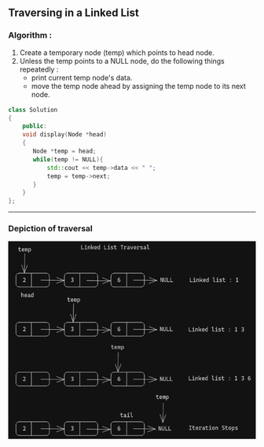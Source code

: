 ## Traversing in a Linked List

### Algorithm :

1. Create a temporary node (temp) which points to head node.
2. Unless the temp points to a NULL node, do the following things repeatedly :
   - print current temp node's data.
   - move the temp node ahead by assigning the temp node to its next node.

```cpp
class Solution
{
    public:
    void display(Node *head)
    {
       Node *temp = head;
       while(temp != NULL){
           std::cout << temp->data << " ";
           temp = temp->next;
       }
    }
};
```

---

### Depiction of traversal

![Linked-list-traversal](https://github.com/amitsuthar69/assets/blob/main/linked-lists/linked-list-traversal.png?raw=true)
